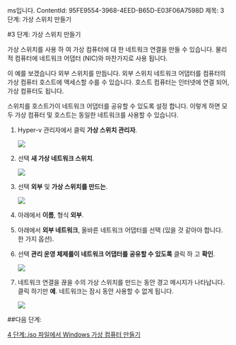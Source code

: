 ms입니다. ContentId: 95FE9554-3968-4EED-B65D-E03F06A7598D
제목: 3 단계: 가상 스위치 만들기

#3 단계: 가상 스위치 만들기

가상 스위치를 사용 하 여 가상 컴퓨터에 대 한 네트워크 연결을 만들 수 있습니다.
물리적 컴퓨터에 네트워크 어댑터 (NIC)와 마찬가지로 사용 됩니다.

이 예를 보겠습니다 외부 스위치를 만듭니다.
외부 스위치 네트워크 어댑터를 컴퓨터의 가상 컴퓨터 호스트에 액세스할 수를 수 있습니다.
호스트 컴퓨터는 인터넷에 연결 되어, 가상 컴퓨터도 됩니다.

스위치를 호스트가이 네트워크 어댑터를 공유할 수 있도록 설정 합니다.
이렇게 하면 모두 가상 컴퓨터 및 호스트는 동일한 네트워크를 사용할 수 있습니다.



1. Hyper-v 관리자에서 클릭 **가상 스위치 관리자**.
   
   ![](media/virtual_switch_manager1.png)
   
2. 선택 **새 가상 네트워크 스위치**.
   
   ![](media/new_switch.png)
   
3. 선택 **외부** 및 **가상 스위치를 만드는**.
   
   ![](media/new_switch_createbutton.png)
   
4. 아래에서 **이름**, 형식 **외부**.
5. 아래에서 **외부 네트워크**, 올바른 네트워크 어댑터를 선택 (있을 것 같아야 합니다. 한 가지 옵션).
6. 선택 **관리 운영 체제를이 네트워크 어댑터를 공유할 수 있도록** 클릭 하 고 **확인**.
   
   ![](media/share_nic.png)
   
7. 네트워크 연결을 끊을 수의 가상 스위치를 만드는 동안 경고 메시지가 나타납니다.
   클릭 하기만 **예**.
   네트워크는 잠시 동안 사용할 수 없게 됩니다.
   
   ![](media/network_warning.png)

##다음 단계:

[4 단계:.iso 파일에서 Windows 가상 컴퓨터 만들기](walkthrough_create_vm.md)




